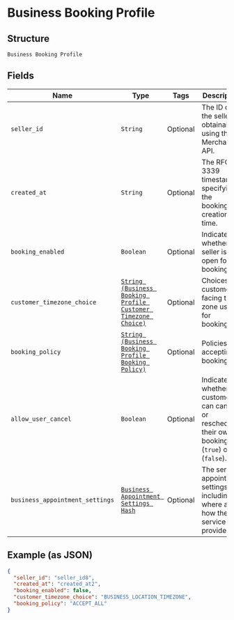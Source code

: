
# Business Booking Profile

## Structure

`Business Booking Profile`

## Fields

| Name | Type | Tags | Description |
|  --- | --- | --- | --- |
| `seller_id` | `String` | Optional | The ID of the seller, obtainable using the Merchants API. |
| `created_at` | `String` | Optional | The RFC-3339 timestamp specifying the booking's creation time. |
| `booking_enabled` | `Boolean` | Optional | Indicates whether the seller is open for booking. |
| `customer_timezone_choice` | [`String (Business Booking Profile Customer Timezone Choice)`](/doc/models/business-booking-profile-customer-timezone-choice.md) | Optional | Choices of customer-facing time zone used for bookings. |
| `booking_policy` | [`String (Business Booking Profile Booking Policy)`](/doc/models/business-booking-profile-booking-policy.md) | Optional | Policies for accepting bookings. |
| `allow_user_cancel` | `Boolean` | Optional | Indicates whether customers can cancel or reschedule their own bookings (`true`) or not (`false`). |
| `business_appointment_settings` | [`Business Appointment Settings Hash`](/doc/models/business-appointment-settings.md) | Optional | The service appointment settings, including where and how the service is provided. |

## Example (as JSON)

```json
{
  "seller_id": "seller_id8",
  "created_at": "created_at2",
  "booking_enabled": false,
  "customer_timezone_choice": "BUSINESS_LOCATION_TIMEZONE",
  "booking_policy": "ACCEPT_ALL"
}
```

